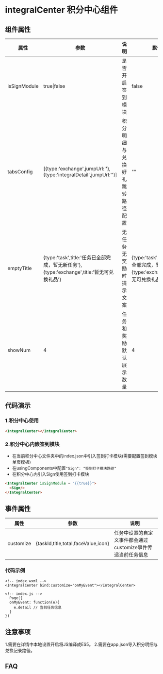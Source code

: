 # integralCenter 积分中心组件

## 组件属性
| 属性      | 参数                                | 说明                                                        | 默认值 |
| --------- | ----------------------------------- | ----------------------------------------------------------- | --------- |
| isSignModule | true\|false |是否开启签到模块 | false |
| tabsConfig | [{type:'exchange',jumpUrl:''},{type:'integralDetail',jumpUrl:''}] |积分明细与兑换好礼跳转路径配置 | "" |
| emptyTitle | {type:'task',title:'任务已全部完成，暂无新任务'},{type:'exchange',title:'暂无可兑换礼品'} |无任务无奖励时提示文案 | {type:'task',title:'任务已全部完成，暂无新任务'},{type:'exchange',title:'暂无可兑换礼品'} |
| showNum | 4 |任务和奖励默认展示数量 | 4 |


## 代码演示

### 1.积分中心使用
```html
<IntegralCenter></IntegralCenter>
```

### 2.积分中心内嵌签到模块

- 在当前积分中心文件夹中的index.json中引入签到打卡模块(需要配置签到模块单页模板)
- 在usingComponents中配置`"Sign": "签到打卡模块路径"`
- 在积分中心内引入Sign使用签到打卡模块

```html
<IntegralCenter isSignModule = "{{true}}">
  <Sign/> 
</IntegralCenter>
```



## 事件属性

| 属性      | 参数                                | 说明                                                        |
| --------- | ----------------------------------- | ----------------------------------------------------------- |
| customize | {taskId,title,total,faceValue,icon} | 任务中设置的自定义事件都会通过customize事件传递当前任务信息 |

### 代码示例

```
<!-- index.wxml -->
<IntegralCenter bind:customize="onMyEvent"></IntegralCenter>

<!-- index.js -->
  Page({
  onMyEvent: function(e){
    e.detail // 当前任务信息
  }
})
```



## 注意事项

1.需要在详情中本地设置开启将JS编译成ES5。
2.需要在app.json导入积分明细与兑换记录路径。


## FAQ
